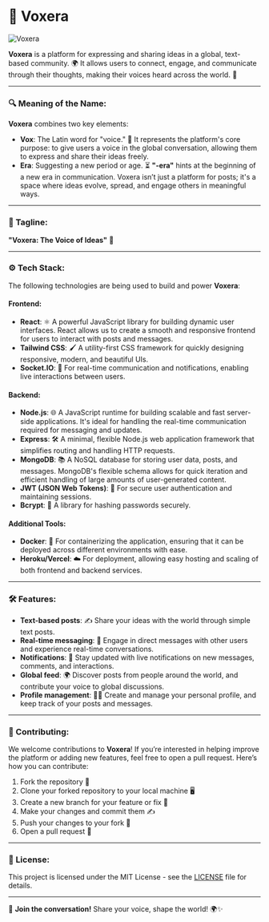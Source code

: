 # 🚀 Voxera

![Voxera](https://i.imghippo.com/files/xQlb6763F.jpg)

**Voxera** is a platform for expressing and sharing ideas in a global, text-based community. 🌍 It allows users to connect, engage, and communicate through their thoughts, making their voices heard across the world. 💬

---

### **🔍 Meaning of the Name:**

**Voxera** combines two key elements:

- **Vox**: The Latin word for "voice." 🎤 It represents the platform's core purpose: to give users a voice in the global conversation, allowing them to express and share their ideas freely.
- **Era**: Suggesting a new period or age. ⏳ **"-era"** hints at the beginning of a new era in communication. Voxera isn’t just a platform for posts; it's a space where ideas evolve, spread, and engage others in meaningful ways.

---

### **📝 Tagline:**

**"Voxera: The Voice of Ideas"** 📢

---

### **⚙️ Tech Stack:**

The following technologies are being used to build and power **Voxera**:

#### **Frontend:**
- **React**: ⚛️ A powerful JavaScript library for building dynamic user interfaces. React allows us to create a smooth and responsive frontend for users to interact with posts and messages.
- **Tailwind CSS**: 🖌️ A utility-first CSS framework for quickly designing responsive, modern, and beautiful UIs.
- **Socket.IO**: 🔌 For real-time communication and notifications, enabling live interactions between users.

#### **Backend:**
- **Node.js**: 🌐 A JavaScript runtime for building scalable and fast server-side applications. It's ideal for handling the real-time communication required for messaging and updates.
- **Express**: 🛠️ A minimal, flexible Node.js web application framework that simplifies routing and handling HTTP requests.
- **MongoDB**: 📚 A NoSQL database for storing user data, posts, and messages. MongoDB's flexible schema allows for quick iteration and efficient handling of large amounts of user-generated content.
- **JWT (JSON Web Tokens)**: 🔐 For secure user authentication and maintaining sessions.
- **Bcrypt**: 🔑 A library for hashing passwords securely.

#### **Additional Tools:**
- **Docker**: 🐳 For containerizing the application, ensuring that it can be deployed across different environments with ease.
- **Heroku/Vercel**: ☁️ For deployment, allowing easy hosting and scaling of both frontend and backend services.

---

### **🛠️ Features:**

- **Text-based posts**: ✍️ Share your ideas with the world through simple text posts.
- **Real-time messaging**: 💬 Engage in direct messages with other users and experience real-time conversations.
- **Notifications**: 🔔 Stay updated with live notifications on new messages, comments, and interactions.
- **Global feed**: 🌍 Discover posts from people around the world, and contribute your voice to global discussions.
- **Profile management**: 🧑‍💻 Create and manage your personal profile, and keep track of your posts and messages.

---

### **🤝 Contributing:**

We welcome contributions to **Voxera**! If you’re interested in helping improve the platform or adding new features, feel free to open a pull request. Here’s how you can contribute:

1. Fork the repository 🍴
2. Clone your forked repository to your local machine 🖥️
3. Create a new branch for your feature or fix 🌱
4. Make your changes and commit them ✍️
5. Push your changes to your fork 🚀
6. Open a pull request 🔄

---

### **📄 License:**

This project is licensed under the MIT License - see the [LICENSE](LICENSE) file for details.

---

🌟 **Join the conversation!** Share your voice, shape the world! 🌍✨
